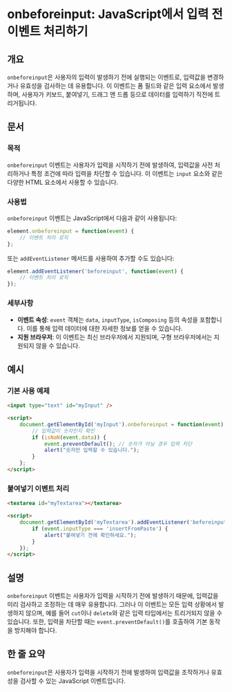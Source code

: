 <!--
Meta Description: # onbeforeinput: JavaScript에서 입력 전 이벤트 처리하기 ## 개요 `onbeforeinput`은 사용자의 입력이 발생하기 전에 실행되는 이벤트로, 입력값을 변경하거나 유효성을 검사하는 데 유용합니다. 이 이벤트는 폼 필드와 같은 입력 요소에서 발...
Meta Keywords: event, onbeforeinput, 이벤트는, 있습니다, 이벤트
-->

# onbeforeinput: JavaScript에서 입력 전 이벤트 처리하기

## 개요
`onbeforeinput`은 사용자의 입력이 발생하기 전에 실행되는 이벤트로, 입력값을 변경하거나 유효성을 검사하는 데 유용합니다. 이 이벤트는 폼 필드와 같은 입력 요소에서 발생하며, 사용자가 키보드, 붙여넣기, 드래그 앤 드롭 등으로 데이터를 입력하기 직전에 트리거됩니다.

## 문서
### 목적
`onbeforeinput` 이벤트는 사용자가 입력을 시작하기 전에 발생하여, 입력값을 사전 처리하거나 특정 조건에 따라 입력을 차단할 수 있습니다. 이 이벤트는 `input` 요소와 같은 다양한 HTML 요소에서 사용할 수 있습니다.

### 사용법
`onbeforeinput` 이벤트는 JavaScript에서 다음과 같이 사용됩니다:

```javascript
element.onbeforeinput = function(event) {
    // 이벤트 처리 로직
};
```

또는 `addEventListener` 메서드를 사용하여 추가할 수도 있습니다:

```javascript
element.addEventListener('beforeinput', function(event) {
    // 이벤트 처리 로직
});
```

### 세부사항
- **이벤트 속성**: `event` 객체는 `data`, `inputType`, `isComposing` 등의 속성을 포함합니다. 이를 통해 입력 데이터에 대한 자세한 정보를 얻을 수 있습니다.
- **지원 브라우저**: 이 이벤트는 최신 브라우저에서 지원되며, 구형 브라우저에서는 지원되지 않을 수 있습니다.

## 예시
### 기본 사용 예제

```html
<input type="text" id="myInput" />

<script>
    document.getElementById('myInput').onbeforeinput = function(event) {
        // 입력값이 숫자인지 확인
        if (isNaN(event.data)) {
            event.preventDefault(); // 숫자가 아닐 경우 입력 차단
            alert("숫자만 입력할 수 있습니다.");
        }
    };
</script>
```

### 붙여넣기 이벤트 처리

```html
<textarea id="myTextarea"></textarea>

<script>
    document.getElementById('myTextarea').addEventListener('beforeinput', function(event) {
        if (event.inputType === 'insertFromPaste') {
            alert("붙여넣기 전에 확인하세요.");
        }
    });
</script>
```

## 설명
`onbeforeinput` 이벤트는 사용자가 입력을 시작하기 전에 발생하기 때문에, 입력값을 미리 검사하고 조정하는 데 매우 유용합니다. 그러나 이 이벤트는 모든 입력 상황에서 발생하지 않으며, 예를 들어 `cut`이나 `delete`와 같은 입력 타입에서는 트리거되지 않을 수 있습니다. 또한, 입력을 차단할 때는 `event.preventDefault()`를 호출하여 기본 동작을 방지해야 합니다.

## 한 줄 요약
`onbeforeinput`은 사용자가 입력을 시작하기 전에 발생하여 입력값을 조작하거나 유효성을 검사할 수 있는 JavaScript 이벤트입니다.